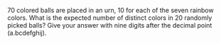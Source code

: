 
70 colored balls are placed in an urn, 10 for each of the seven rainbow colors.
What is the expected number of distinct colors in 20 randomly picked balls?
Give your answer with nine digits after the decimal point (a.bcdefghij).
